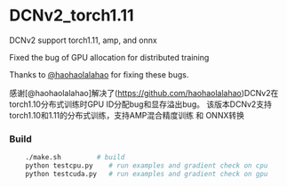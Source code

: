 # DCNv2_torch1.11

DCNv2 support torch1.11, amp, and onnx

Fixed the bug of GPU allocation for distributed training

Thanks to [@haohaolalahao](https://github.com/haohaolalahao) for fixing these bugs.

感谢[@haohaolalahao]解决了(https://github.com/haohaolalahao)DCNv2在torch1.10分布式训练时GPU ID分配bug和显存溢出bug。
该版本DCNv2支持torch1.10和1.11的分布式训练，支持AMP混合精度训练 和 ONNX转换

### Build
```bash
    ./make.sh         # build
    python testcpu.py    # run examples and gradient check on cpu
    python testcuda.py   # run examples and gradient check on gpu 
```
